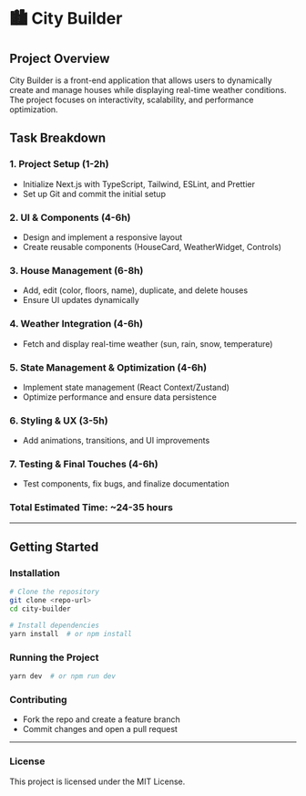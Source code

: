 # 🏙️ City Builder

## Project Overview
City Builder is a front-end application that allows users to dynamically create and manage houses while displaying real-time weather conditions. The project focuses on interactivity, scalability, and performance optimization.

## Task Breakdown

### 1. Project Setup (1-2h)
- Initialize Next.js with TypeScript, Tailwind, ESLint, and Prettier
- Set up Git and commit the initial setup

### 2. UI & Components (4-6h)
- Design and implement a responsive layout
- Create reusable components (HouseCard, WeatherWidget, Controls)

### 3. House Management (6-8h)
- Add, edit (color, floors, name), duplicate, and delete houses
- Ensure UI updates dynamically

### 4. Weather Integration (4-6h)
- Fetch and display real-time weather (sun, rain, snow, temperature)

### 5. State Management & Optimization (4-6h)
- Implement state management (React Context/Zustand)
- Optimize performance and ensure data persistence

### 6. Styling & UX (3-5h)
- Add animations, transitions, and UI improvements

### 7. Testing & Final Touches (4-6h)
- Test components, fix bugs, and finalize documentation

### **Total Estimated Time:** ~24-35 hours

---

## Getting Started

### Installation
```sh
# Clone the repository
git clone <repo-url>
cd city-builder

# Install dependencies
yarn install  # or npm install
```

### Running the Project
```sh
yarn dev  # or npm run dev
```

### Contributing
- Fork the repo and create a feature branch
- Commit changes and open a pull request

---

### License
This project is licensed under the MIT License.